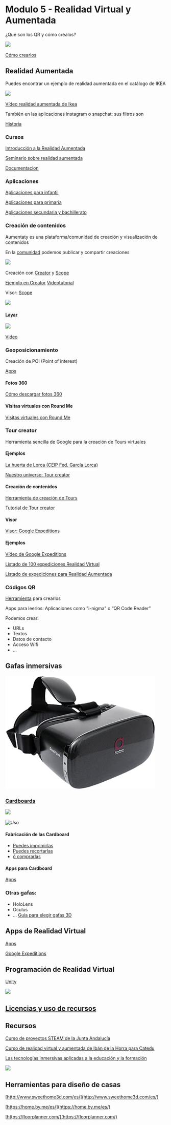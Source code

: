 # Modulo 5 - Realidad Virtual y Aumentada

¿Qué son los QR y cómo crealos?

![](https://www.unitag.io/qreator/generate?crs=xnjFkEn%252FP85fCPDXJ%252FXXKnPnKU%252FtWVh9E7ei8Ex%252BR4XsTvus59MiRl4OtJ5Y%252F3aRXopA7Qn4wJ6m3qLfsP4IWv39ocSd3mMczmj1AuyiW6K%252F58n8n8s5NK61vAUi6GUR9QhYs1xUoNWG3PC4owAgU1Q%252FHThW3FIfdeEUqZ%252BlJgc%253D&crd=fhOysE0g3Bah%252BuqXA7NPQx2rrS2o9rjHfmG68tV%252F4kylibNjKGl2GGC8IAoEo6rKgwkb1fpkaZPApHKzcfkZGyMsecxbeLHcNyZc3SXr4FDHwPNUVPaqglGbjk8LdT9CRKZZeWnDDep2xIT%252BCyNTg%252FRc%252B2xrIWgE4HeocGM2N31agpZmso2N%252Fds68%252FpaSn5z)

[Cómo crearlos](https://github.com/javacasm/IniciacionProgramacionRobotica3DRealidadAumentada/blob/master/RealidadA/README.md#c%C3%B3digos-qr)

## Realidad Aumentada

Puedes encontrar un ejemplo de realidad aumentada en el catálogo de IKEA

![](https://www.actualidadiphone.com/wp-content/uploads/2017/09/vdnztasuyew-e1505917112610.jpg)

[Vídeo realidad aumentada de Ikea](https://www.youtube.com/watch?v=wukvYKi7UrI)

También en las aplicaciones instagram o snapchat: sus filtros son 

[Historia](https://github.com/catedu/introduccion-a-la-realidad-aumentada/blob/master/conceptos-basicos-historia.md)

### Cursos

[Introducción a la Realidad Aumentada](https://moodle.catedu.es/course/view.php?id=7)

[Seminario sobre realidad aumentada](https://aalonsogr.webnode.es/seminario-de-coordinadores-ryc-primaria-/realidad-aumentada/)

[Documentacion](https://github.com/catedu/introduccion-a-la-realidad-aumentada)

### Aplicaciones

[Aplicaciones para infantil](https://github.com/catedu/introduccion-a-la-realidad-aumentada/blob/master/apps-de-realidad-aumentada-ed-infantil.md)

[Aplicaciones para primaria](https://github.com/catedu/introduccion-a-la-realidad-aumentada/blob/master/apps-de-realidad-aumentada-ed-primaria.md)

[Aplicaciones secundaria y bachillerato](https://github.com/catedu/introduccion-a-la-realidad-aumentada/blob/master/apps-de-realidad-aumentada-ed-secundaria-bachillerato.md)

### Creación de contenidos

Aumentaty es una plataforma/comunidad de creación y visualización de contenidos

En la [comunidad](http://www.aumentaty.com/community/es/) podemos publicar y compartir creaciones

![](https://i1.wp.com/aumenta.me/wp-content/uploads/2017/10/imageaumentame.jpg)

Creación con [Creator](http://www.aumentaty.com/community/es/) y [Scope](https://play.google.com/store/apps/details?id=com.aumentaty.scope&hl=es)

[Ejemplo en Creator](https://moodle.catedu.es/mod/book/view.php?id=9981&chapterid=453) [Videotutorial](https://moodle.catedu.es/mod/book/view.php?id=1000&chapterid=26)

Visor: [Scope](https://play.google.com/store/apps/details?id=com.aumentaty.scope&hl=es)

![](https://www.marketingdirecto.com/wp-content/uploads/2017/11/aumentaty-principal.jpg)

#### [Layar](https://www.layar.com/)

![](https://i.pinimg.com/originals/1b/66/20/1b6620c70780b07b0dfed66e679c0c50.png)

[Video](https://youtu.be/ZR4eSmmPCxg)

### Geoposicionamiento

Creación de POI (Point of interest)

[Apps](https://catedu.gitbooks.io/introduccion-a-la-realidad-aumentada/content/app-de-interes.html)


#### Fotos 360

[Cómo descargar fotos 360](https://educacionadistancia.juntadeandalucia.es/profesorado/autoformacion/mod/book/view.php?id=6805)

#### Visitas virtuales con Round Me

[Visitas virtuales con Round Me](https://educacionadistancia.juntadeandalucia.es/profesorado/autoformacion/mod/book/view.php?id=6807)

### Tour creator

Herramienta sencilla de Google para la creación de Tours virtuales

#### Ejemplos
[La huerta de Lorca (CEIP Fed. García Lorca)](https://poly.google.com/u/0/view/9Mz2g3b3M5N)

[Nuestro universo: Tour creator](https://unblogfantasticoenguevejar.blogspot.com/2018/11/nuestro-universo-en-virtual.html)

#### Creación de contenidos
[Herramienta de creación de Tours](https://poly.google.com/creator/tours?dmr=0&pli=1/creator/tours/)

[Tutorial de Tour creator](https://arvr.google.com/tourcreator/)

#### Visor

[Visor: Google Expeditions](https://edu.google.com/intl/es-419/products/vr-ar/expeditions/?modal_active=none)

#### Ejemplos

[Vídeo de Google Expeditions](https://edu.google.com/intl/es-419/products/vr-ar/expeditions/?modal_active=modal-video-n29VQwW-03o)


[Listado de 100 expediciones Realidad Virtual](https://docs.google.com/spreadsheets/d/1uwWvAzAiQDueKXkxvqF6rS84oae2AU7eD8bhxzJ9SdY/edit#gid=765151678)

[Listado de expediciones para Realidad Aumentada](https://docs.google.com/spreadsheets/d/1uwWvAzAiQDueKXkxvqF6rS84oae2AU7eD8bhxzJ9SdY/edit#gid=0)

### Códigos QR

[Herramienta](https://www.unitag.io/es/qrcode) para crearlos

Apps para leerlos: Aplicaciones como "i-nigma" o “QR Code Reader”

Podemos crear:

* URLs
* Textos
* Datos de contacto
* Acceso Wifi
* ...

## Gafas inmersivas

![Gafas inmersivas](./images/61-wB+54kRL._AC_SY355_.jpg)

### [Cardboards](https://arvr.google.com/intl/es_es/cardboard/)

![](https://images-na.ssl-images-amazon.com/images/I/61SHCTHeWGL._SX679_.jpg)

![Uso](https://techviral.net/wp-content/uploads/2016/08/Use-Google-Cardboard-In-The-Phone-Not-Having-Gyroscope-Sensor.jpg)

#### Fabricación de las Cardboard

* [Puedes imprimirlas](https://www.instructables.com/id/3D-Printed-Google-Cardboard-Kit/)
* [Puedes recortarlas](https://www.instructables.com/id/How-to-make-Google-Cardboard/)
* [ó comprarlas](https://arvr.google.com/cardboard/get-cardboard/)

#### Apps para Cardboard

[Apps](https://arvr.google.com/intl/es_es/cardboard/apps/)

### Otras gafas:
* HoloLens
* Oculus
* ...
[Guía para elegir gafas 3D](https://elpelusa.es/nuevo-mundo-con-gafas-3d)

## Apps de Realidad Virtual

[Apps](https://catedu.gitbooks.io/introduccion-a-la-realidad-aumentada/content/ra-apps-de-realidad-virtual.html)

[Google Expeditions](https://edu.google.com/intl/es-419/products/vr-ar/expeditions/?modal_active=none)

## Programación de Realidad Virtual

[Unity](https://unity.com/es/unity/features/vr)

![](https://unity.com/sites/default/files/styles/16_9_s_scale_width/public/2019-09/gloomy-43.jpg?itok=Svx-2UdR)


## [Licencias y uso de recursos](https://catedu.gitbooks.io/introduccion-a-la-realidad-aumentada/content/ra-recursos-educativos-abiertos-rea.html)

## Recursos

[Curso de proyectos STEAM de la Junta Andalucía](https://educacionadistancia.juntadeandalucia.es/profesorado/autoformacion/course/view.php?id=150&section=6)

[Curso de realidad virtual y aumentada de Ibán de la Horra para Catedu](https://catedu.gitbooks.io/introduccion-a-la-realidad-aumentada/content/)

[Las tecnologías inmersivas aplicadas a la educación y la formación](https://eldiariodelaeducacion.com/espiral/2020/02/20/las-tecnologias-inmersivas-aplicadas-a-la-educacion-y-la-formacion/)

![](https://eldiariodelaeducacion.com/espiral/wp-content/uploads/sites/27/2019/12/AR.jpg)

## Herramientas para diseño de casas

[http://www.sweethome3d.com/es/](http://www.sweethome3d.com/es/)

[https://home.by.me/es/](https://home.by.me/es/)

[https://floorplanner.com/](https://floorplanner.com/)

